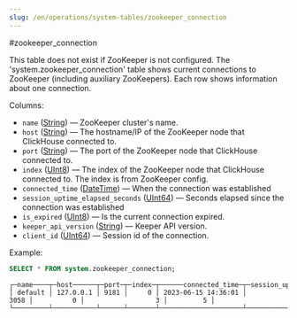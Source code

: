 ```yaml
---
slug: /en/operations/system-tables/zookeeper_connection
---
```

#zookeeper_connection

This table does not exist if ZooKeeper is not configured. The 'system.zookeeper_connection' table shows current connections to ZooKeeper (including auxiliary ZooKeepers). Each row shows information about one connection.

Columns:

-   `name` ([String](../../sql-reference/data-types/string.md)) — ZooKeeper cluster's name.
-   `host` ([String](../../sql-reference/data-types/string.md)) — The hostname/IP of the ZooKeeper node that ClickHouse connected to.
-   `port` ([String](../../sql-reference/data-types/string.md)) — The port of the ZooKeeper node that ClickHouse connected to.
-   `index` ([UInt8](../../sql-reference/data-types/int-uint.md)) — The index of the ZooKeeper node that ClickHouse connected to. The index is from ZooKeeper config.
-   `connected_time` ([DateTime](../../sql-reference/data-types/datetime.md)) — When the connection was established
-   `session_uptime_elapsed_seconds` ([UInt64](../../sql-reference/data-types/int-uint.md)) — Seconds elapsed since the connection was established
-   `is_expired` ([UInt8](../../sql-reference/data-types/int-uint.md)) — Is the current connection expired.
-   `keeper_api_version` ([String](../../sql-reference/data-types/string.md)) — Keeper API version.
-   `client_id` ([UInt64](../../sql-reference/data-types/int-uint.md)) — Session id of the connection.

Example:

``` sql
SELECT * FROM system.zookeeper_connection;
```

``` text
┌─name────┬─host──────┬─port─┬─index─┬──────connected_time─┬─session_uptime_elapsed_seconds─┬─is_expired─┬─keeper_api_version─┬─client_id─┐
│ default │ 127.0.0.1 │ 9181 │     0 │ 2023-06-15 14:36:01 │                           3058 │          0 │                  3 │         5 │
└─────────┴───────────┴──────┴───────┴─────────────────────┴────────────────────────────────┴────────────┴────────────────────┴───────────┘
```
